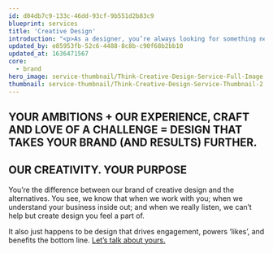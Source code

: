 ```yaml
---
id: d04db7c9-133c-46dd-93cf-9b551d2b83c9
blueprint: services
title: 'Creative Design'
introduction: "<p>As a designer, you’re always looking for something new and different to get the creative juices flowing. Fortunately, we have a readymade supply of inspiration –\_It’s you.</p>"
updated_by: e85953fb-52c6-4488-8c8b-c90f68b2bb10
updated_at: 1636471567
core:
  - brand
hero_image: service-thumbnail/Think-Creative-Design-Service-Full-Image.jpg
thumbnail: service-thumbnail/Think-Creative-Design-Service-Thumbnail-2.jpg
---
```

## YOUR AMBITIONS + OUR EXPERIENCE, CRAFT AND LOVE OF A CHALLENGE = DESIGN THAT TAKES YOUR BRAND (AND RESULTS) FURTHER.

## OUR CREATIVITY. YOUR PURPOSE

You’re the difference between our brand of creative design and the alternatives. You see, we know that when we work with you; when we understand your business inside out; and when we really listen, we can’t help but create design you feel a part of.

It also just happens to be design that drives engagement, powers ‘likes’, and benefits the bottom line. [Let’s talk about yours.](/contact)